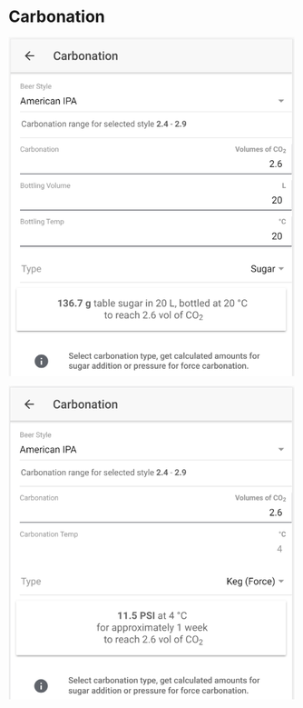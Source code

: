 # Carbonation

![Calculate sugar amount when carbonating with sugar](../.gitbook/assets/image%20%2830%29.png)

![Calculate carbonation preassure when force carbonating](../.gitbook/assets/image%20%2874%29.png)

